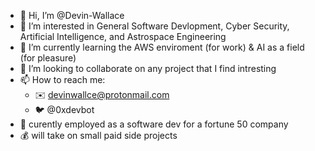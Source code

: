 - 👋 Hi, I’m @Devin-Wallace
- 👀 I’m interested in General Software Devlopment, Cyber Security, Artificial Intelligence, and Astrospace Engineering
- 🌱 I’m currently learning the AWS enviroment (for work) & AI as a field (for pleasure)
- 💞️ I’m looking to collaborate on any project that I find intresting
- 📫 How to reach me:
  * ✉️ devinwallce@protonmail.com 
  * 🐦 @0xdevbot
- 🏢 curently employed as a software dev for a fortune 50 company
- 💰 will take on small paid side projects

<!---
Devin-Wallace/Devin-Wallace is a ✨ special ✨ repository because its `README.md` (this file) appears on your GitHub profile.
You can click the Preview link to take a look at your changes.
--->

